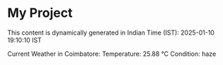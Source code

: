 # My Project

This content is dynamically generated in Indian Time (IST): 2025-01-10 19:10:10 IST


Current Weather in Coimbatore:
Temperature: 25.88 °C
Condition: haze
